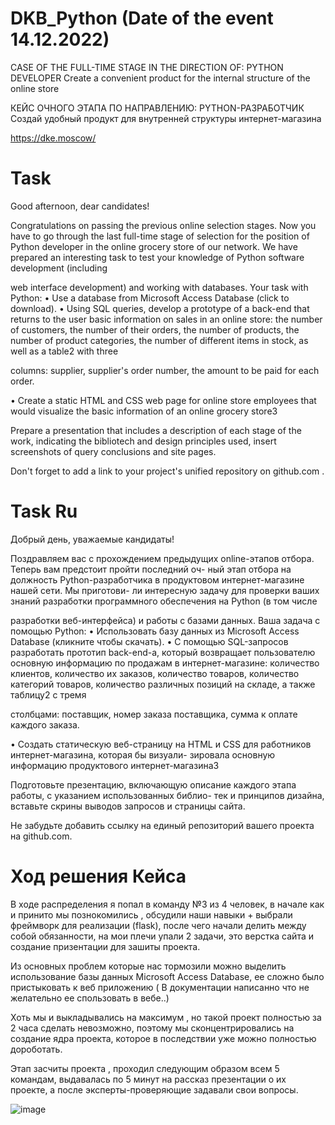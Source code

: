 # DKB_Python (Date of the event 14.12.2022)
CASE OF THE FULL-TIME STAGE
IN THE DIRECTION OF: PYTHON DEVELOPER
Create a convenient product for the internal structure of the online store

КЕЙС ОЧНОГО ЭТАПА
ПО НАПРАВЛЕНИЮ: PYTHON-РАЗРАБОТЧИК
Создай удобный продукт для внутренней структуры интернет-магазина

https://dke.moscow/

# Task 

Good afternoon, dear candidates!

Congratulations on passing the previous online selection stages. Now you have to go through the last
full-time stage of selection for the position of Python developer in the online grocery store of our network. We have prepared
an interesting task to test your knowledge of Python software development (including

web interface development) and working with databases.
Your task with Python:
• Use a database from Microsoft Access Database (click to download).
• Using SQL queries, develop a prototype of a back-end that returns to the user basic
information on sales in an online store: the number of customers, the number of their orders, the number
of products, the number of product categories, the number of different items in stock, as well as a table2
with three

columns: supplier, supplier's order number, the amount to be paid for each order.

• Create a static HTML and CSS web page for online store employees that would
visualize the basic information of an online grocery store3


Prepare a presentation that includes a description of each stage of the work, indicating the bibliotech
and design principles used, insert screenshots of query conclusions and site pages.

Don't forget to add a link to your project's unified repository on github.com .

# Task Ru

Добрый день, уважаемые кандидаты!

Поздравляем вас с прохождением предыдущих online-этапов отбора. Теперь вам предстоит пройти последний оч-
ный этап отбора на должность Python-разработчика в продуктовом интернет-магазине нашей сети. Мы приготови-
ли интересную задачу для проверки ваших знаний разработки программного обеспечения на Python (в том числе

разработки веб-интерфейса) и работы с базами данных.
Ваша задача с помощью Python:
• Использовать базу данных из Microsoft Access Database (кликните чтобы скачать).
• С помощью SQL-запросов разработать прототип back-end-а, который возвращает пользователю основную
информацию по продажам в интернет-магазине: количество клиентов, количество их заказов, количество
товаров, количество категорий товаров, количество различных позиций на складе, а также таблицу2
с тремя

столбцами: поставщик, номер заказа поставщика, сумма к оплате каждого заказа.

• Создать статическую веб-страницу на HTML и CSS для работников интернет-магазина, которая бы визуали-
зировала основную информацию продуктового интернет-магазина3


Подготовьте презентацию, включающую описание каждого этапа работы, с указанием использованных библио-
тек и принципов дизайна, вставьте скрины выводов запросов и страницы сайта.

Не забудьте добавить ссылку на единый репозиторий вашего проекта на github.com.

# Ход решения Кейса

В ходе распределения я попал в команду №3 из 4 человек, в начале как и принито мы познокомились ,
обсудили наши навыки + выбрали фреймворк для реализации (flask), после чего начали делить между собой обязанности,
на мои плечи упали 2 задачи, это верстка сайта и создание призентации для зашиты проекта.

Из основных проблем которые нас тормозили можно выделить
использование базы данных Microsoft Access Database, ее сложно было пристыковать к веб приложению ( В документации написанно что не желательно ее спользовать в вебе..)

Хоть мы и выкладывались на максимум , но такой проект полностью за 2 часа сделать невозможно, поэтому мы сконцентрировались на создание ядра проекта, которое в последствии уже можно полностью дороботать.

Этап засчиты проекта , проходил следующим образом всем 5 командам, выдавалась по 5 минут на рассказ презентации о их проекте, а после эксперты-проверяющие задавали свои вопросы. 

![image](https://user-images.githubusercontent.com/67760549/208583619-1c3e2e7a-f897-4578-9523-e1e73f5b3626.png)

